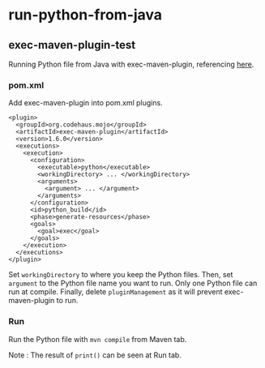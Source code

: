 # run-python-from-java

## exec-maven-plugin-test

Running Python file from Java with exec-maven-plugin, 
referencing [here](https://www.bswen.com/2018/04/maven-Execute-python-scripts-in-maven-projects.html).

### pom.xml

Add exec-maven-plugin into pom.xml plugins.

````
<plugin>
  <groupId>org.codehaus.mojo</groupId>
  <artifactId>exec-maven-plugin</artifactId>
  <version>1.6.0</version>
  <executions>
    <execution>
      <configuration>
        <executable>python</executable>
        <workingDirectory> ... </workingDirectory>
        <arguments>
          <argument> ... </argument>
        </arguments>
      </configuration>
      <id>python_build</id>
      <phase>generate-resources</phase>
      <goals>
        <goal>exec</goal>
      </goals>
    </execution>
  </executions>
</plugin>
````

Set `workingDirectory` to where you keep the Python files.
Then, set `argument` to the Python file name you want to run. 
Only one Python file can run at compile.
Finally, delete `pluginManagement` as it will prevent exec-maven-plugin to run.

### Run

Run the Python file with `mvn compile` from Maven tab.

Note : The result of `print()` can be seen at Run tab.